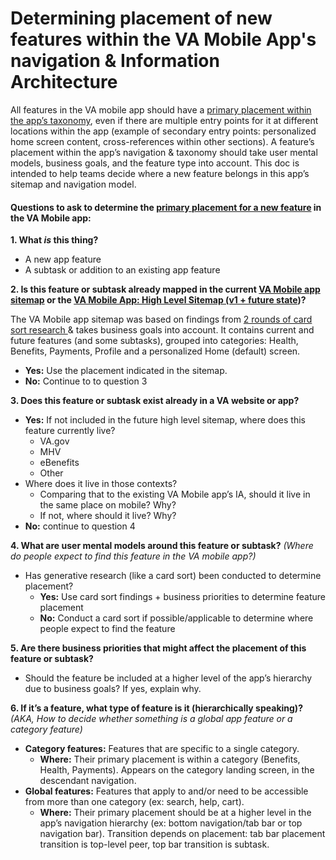 

# Determining placement of new features within the VA Mobile App's navigation & Information Architecture

All features in the VA mobile app should have a <span style="text-decoration:underline;">primary placement within the app’s taxonomy</span>, even if there are multiple entry points for it at different locations within the app (example of secondary entry points: personalized home screen content, cross-references within other sections). A feature’s placement within the app’s navigation & taxonomy should take user mental models, business goals, and the feature type into account. This doc is intended to help teams decide where a new feature belongs in this app’s sitemap and navigation model. 


#### Questions to ask to determine the <span style="text-decoration:underline;">primary placement for a new feature</span> in the VA Mobile app:



**1. What *is* this thing?**
* A new app feature 
* A subtask or addition to an existing app feature 

**2. Is this feature or subtask already mapped in the current [VA Mobile app sitemap](https://www.figma.com/board/TEEgHdlibzCilCj4LviHVF/Sitemap%2FFlow-Diagram-2.0---%F0%9F%9A%A2-Shipped---VA-Mobile?node-id=0-1&t=Ju45QzaFd8sRGsPt-1) or the [VA Mobile App: High Level Sitemap (v1 + future state](https://app.mural.co/invitation/mural/adhoccorporateworkspace2583/1649276676117?sender=u28718b63c8993f515e0b2240&key=adec8103-8bf8-45bc-9acf-d3ab94016188))?**

The VA Mobile app sitemap was based on findings from [2 rounds of card sort research ](https://github.com/department-of-veterans-affairs/va.gov-team/tree/master/products/va-mobile-app/ux-research/information-architecture)& takes business goals into account. It contains current and future features (and some subtasks), grouped into categories: Health, Benefits, Payments, Profile and a personalized Home (default) screen. 

* **Yes:** Use the placement indicated in the sitemap. 
* **No:** Continue to to question 3 

**3. Does this feature or subtask exist already in a VA website or app?** 
  * **Yes:** If not included in the future high level sitemap, where does this feature currently live? 
    * VA.gov 
    * MHV 
    * eBenefits 
    * Other
   * Where does it live in those contexts? 
     * Comparing that to the existing VA Mobile app’s IA, should it live in the same place on mobile? Why?
     * If not, where should it live? Why?
* **No:** continue to question 4 

**4. What are user mental models around this feature or subtask?**
*(Where do people expect to find this feature in the VA mobile app?)*
* Has generative research (like a card sort) been conducted to determine placement?
    * **Yes:** Use card sort findings + business priorities to determine feature  placement
    * **No:** Conduct a card sort if possible/applicable to determine where people expect to find the feature 

**5. Are there business priorities that might affect the placement of this feature or subtask?**
* Should the feature be included at a higher level of the app’s hierarchy due to business goals?  If yes, explain why.

**6. If it’s a feature, what type of feature is it (hierarchically speaking)?**
*(AKA, How to decide whether something is a global app feature or a category feature)*
* **Category features:** Features that are specific to a single category. 
     * **Where:** Their primary placement is within a category (Benefits, Health, Payments). Appears on the category landing screen, in the descendant navigation.
*  **Global features:** Features that apply to and/or need to be accessible from more than one category (ex: search, help, cart). 
     * **Where:** Their primary placement should be at a higher level in the app’s navigation hierarchy (ex: bottom navigation/tab bar or top navigation bar). Transition depends on placement: tab bar placement transition is top-level peer, top bar transition is subtask.
